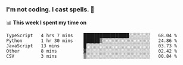 ### I'm not coding. I cast spells. 🎩

📊 **This week I spent my time on**
<!--START_SECTION:waka-->
```text
TypeScript   4 hrs 7 mins    █████████████████░░░░░░░░   68.04 % 
Python       1 hr 30 mins    ██████▒░░░░░░░░░░░░░░░░░░   24.86 % 
JavaScript   13 mins         █░░░░░░░░░░░░░░░░░░░░░░░░   03.73 % 
Other        8 mins          ▓░░░░░░░░░░░░░░░░░░░░░░░░   02.42 % 
CSV          3 mins          ▒░░░░░░░░░░░░░░░░░░░░░░░░   00.84 % 
```
<!--END_SECTION:waka-->
